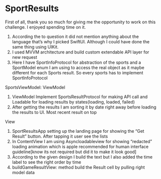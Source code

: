 # SportResults

First of all, thank you so much for giving me the opportunity to work on this challenge. I enjoyed spending time on it. 

1. According the to question it did not mention anything about the language that’s why I picked SwiftUI. Although I could have done the same thing using UIKit. 
2. I used MVVM architecture and build custom extendable API layer for new request
3. Here I have SportInfoProtocol for abstraction of the sports and a SportModel enum I am using to access the real object as it maybe different for each Sports result. So every sports has to implement SportInfoProtocol


SportsViewModel: ViewModel
1. ViewModel Implement SportsResultProtocol for making API call and Loadable for loading results by states(loading, loaded, failed)
2. After getting the results I am sorting it by date right away before loading the results to UI. Most recent result on top


View
1. SportResultsApp setting up the landing page for showing the “Get Result” button. After tapping it user see the lists
2. In ContentView I am using Asyncloadableview for showing “redacted” loading animation which is apple recommended for human interface guideline[know its not required but did it to make it look good]
3. According to the given design I build the text but I also added the time label to see the right order by time
4.   buildGameResultView: method build the Result cell by pulling right model data
